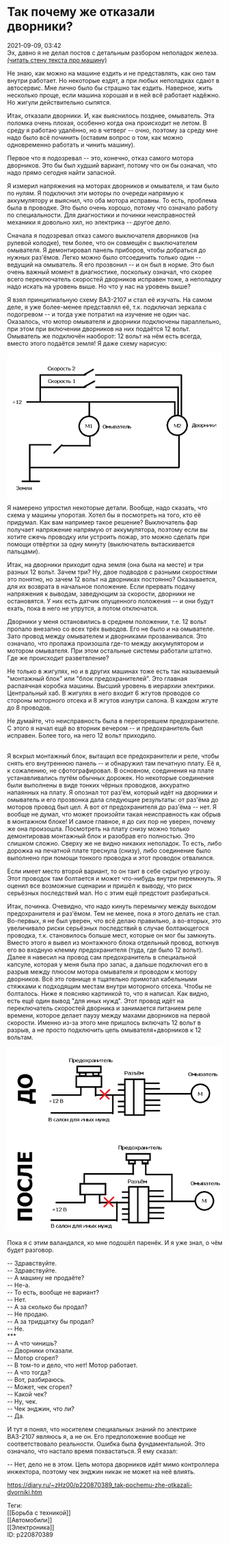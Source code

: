 Так почему же отказали дворники?
=================================

   
 2021-09-09, 03:42   
  Эх, давно я не делал постов с детальным разбором неполадок железа.   
  [(читать стену текста про машину)](https://zHz00.diary.ru/p220870389.htm?index=1#linkmore220870389m1)      
   
 Не знаю, как можно на машине ездить и не представлять, как оно там внутри работает. Но некоторые ездят, а при любых неполадках сдают в автосервис. Мне лично было бы страшно так ездить. Наверное, жить несколько проще, если машина хорошая и в ней всё работает надёжно. Но жигули действительно сыпятся.   
   
 Итак, отказали дворники. И, как выяснилось позднее, омыватель. Эта поломка очень плохая, особенно когда она происходит не летом. В среду я работаю удалённо, но в четверг -- очно, поэтому за среду мне надо было всё починить (оставим вопрос о том, как можно одновременно работать и чинить машину).   
   
 Первое что я подозревал -- это, конечно, отказ самого мотора дворников. Это бы был худший вариант, потому что он бы означал, что надо прямо сегодня найти запасной.   
   
 Я измерил напряжения на моторах дворников и омывателя, и там было по нулям. Я подключил эти моторы по очереди напрямую к аккумулятору и выяснил, что оба мотора исправны. То есть, проблема была в проводке. Это было очень хорошо, потому что означало работу по специальности. Для диагностики и починки неисправностей механики я довольно хил, но электрика -- другое дело.   
   
 Сначала я подозревал отказ самого выключателя дворников (на рулевой колодке), тем более, что он совмещён с выключателем омывателя. Я демонтировал панель приборов, чтобы добраться до нужных раз'ёмов. Легко можно было отсоединить только один -- ведущий на омыватель. Я его прозвонил -- и он был в норме. Это был очень важный момент в диагностике, поскольку означал, что скорее всего переключатель скоростей дворников исправен тоже, а неполадку надо искать на уровень выше. Но что у нас на уровень выше?   
   
 Я взял принципиальную схему ВАЗ-2107 и стал её изучать. На самом деле, я уже более-менее представлял её, т.к. подключал зеркала с подогревом -- и тогда уже потратил на изучение не один час. Оказалось, что мотор омывателя и дворники подключены параллельно, при этом при включении дворников на них подаётся 12 вольт. Омыватель же подключён наоборот: 12 вольт на нём есть всегда, вместо этого подаётся земля! Я даже схему нарисую:   
   
  ![](pics/596b042e50dc.png)    
 Я намерено упростил некоторые детали. Вообще, надо сказать, что схема у машины упоротая. Хотел бы я посмотреть на того, кто её придумал. Как вам например такое решение? Выключатель фар получает напряжение напрямую от аккумулятора, поэтому если вы хотите сжечь проводку или устроить пожар, это можно сделать при помощи отвёртки за одну минуту (выключатель вытаскивается пальцами).   
   
 Итак, на дворники приходит одна земля (она была на месте) и три разных 12 вольт. Зачем три? Ну, двое подводов с разными скоростями это понятно, но зачем 12 вольт на дворниках постоянно? Оказывается, для их возврата в начальное положение. Если прервать подачу напряжения к выводам, заведующим за скорости, дворники не остановятся. У них есть датчик опущенного положения -- и они будут ехать, пока в него не упрутся, а потом отключатся.   
   
 Дворники у меня остановились в среднем положении, т.е. 12 вольт пропало внезапно со всех трёх выводов. Его не было и на омывателе. Зато провод между омывателем и дворниками прозванивался. Это означало, что пропажа произошла где-то между аккумулятором и мотором омывателя. При этом остальные системы работали штатно. Где же происходит разветвление?   
   
 Не только в жигулях, но и в других машинах тоже есть так называемый "монтажный блок" или "блок предохранителей". Это главная распаячная коробка машины. Высший уровень в иерархии электрики. Центральный хаб. В жигулях в него входит 6 жгутов проводов со стороны моторного отсека и 8 жгутов изнутри салона. В каждом жгуте до 8 проводов.   
   
 Не думайте, что неисправность была в перегоревшем предохранителе. С этого я начал ещё во вторник вечером -- и предохранитель был исправен. Более того, на него 12 вольт приходило.   
 ![](pics/d6bc432af733.png)   
   
 Я вскрыл монтажный блок, вытащил все предохранители и реле, чтобы снять его внутреннюю панель -- и обнаружил там печатную плату. Её я, к сожалению, не сфотографировал. В основном, соединения на плате устанавливались путём обычных дорожек. Но некоторые соединения были выполнены в виде тонких чёрных проводков, аккуратно напаянных на плату. Я опознал тот раз'ём, который идёт на дворники и омыватель и его прозвонка дала следующие результаты: от раз'ёма до моторов провод был цел. А вот от предохранителя до раз'ёма -- нет. Я вообще не думал, что может произойти такая неисправность как обрыв в монтажном блоке! И самое главное, я до сих пор не уверен, почему же она произошла. Посмотреть на плату снизу можно только демонтировав монтажный блок и разобрав его полностью. Это слишком сложно. Сверху же не видно никаких неполадок. То есть, либо дорожка на печатной плате треснула (снизу), либо соединение было выполнено при помощи тонкого проводка и этот проводок отвалился.   
   
 Если имеет место второй вариант, то он таит в себе скрытую угрозу. Этот проводок там болтается и может что-нибудь внутри перемкнуть. Я оценил все возможные сценарии и пришёл к выводу, что риск серьёзных последствий мал. Но с этим ещё предстоит разбираться.   
   
 Итак, починка. Очевидно, что надо кинуть перемычку между выходом предохранителя и раз'ёмом. Тем не менее, пока я этого делать не стал. Во-первых, я не был уверен, что всё делаю правильно, а во-вторых, это увеличивало риски серьёзных последствий в случае болтающегося проводка, т.к. становилось больше мест, которые он мог бы замкнуть. Вместо этого я вывел из монтажного блока отдельный провод, воткнув его во входную клемму предохранителя (туда, где было 12 вольт). Далее я навесил на провод сам предохранитель в специальной капсуле, которая у меня была про запас, а дальше подключил его в разрыв между плюсом мотора омывателя и проводом к мотору дворников. Всё это говнище я тщательно примотал кабельными стяжками к подходящим местам внутри моторного отсека. Чтобы не болталось. Ниже я поясняю картинкой то, что я написал. Как видно, есть ещё один вывод "для иных нужд". Этот провод идёт на переключатель скоростей дворника и занимается питанием реле времени, которое делает паузу между махами дворников на первой скорости. Именно из-за этого мне пришлось включать 12 вольт в разрыв, а не просто подключить цепь омывателя+дворников к 12 вольтам.   
   
  ![](pics/608e4a3f4616.png)    
   
 Пока я с этим валандался, ко мне подошёл паренёк. И я уже знал, о чём будет разговор.   
   
 -- Здравствуйте.   
 -- Здравствуйте.   
 -- А машину не продаёте?   
 -- Не-а.   
 -- То есть, вообще не вариант?   
 -- Нет.   
 -- А за сколько бы продал?   
 -- Не продаю.   
 -- А за тридцатку бы продал?   
 -- Не.   
 \*\*\*   
 -- А что чинишь?   
 -- Дворники отказали.   
 -- Мотор сгорел?   
 -- В том-то и дело, что нет! Мотор работает.   
 -- А что тогда?   
 -- Вот, разбираюсь.   
 -- Может, чек сгорел?   
 -- Какой чек?   
 -- Ну, чек.   
 -- Чек энджин, что ли?   
 -- Да.   
   
 И тут я понял, что носителем специальных знаний по электрике ВАЗ-2107 являюсь я, а не он. Его предположение вообще не соответствовало реальности. Ошибка была фундаментальной. Это означало, что настало время похвастаться. Я ему сказал:   
   
 -- Нет, дело не в этом. Цепь мотора дворников идёт мимо контроллера инжектора, поэтому чек энджин никак не может на неё влиять.     
    
 <https://diary.ru/~zHz00/p220870389_tak-pochemu-zhe-otkazali-dvorniki.htm>   
   
 Теги:   
 [[Борьба с техникой]]   
 [[Автомобили]]   
 [[Электроника]]   
 ID: p220870389